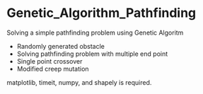 # Genetic_Algorithm_Pathfinding
 Solving a simple pathfinding problem using Genetic Algoritm
 
 * Randomly generated obstacle
 * Solving pathfinding problem with multiple end point
 * Single point crossover
 * Modified creep mutation

matplotlib, timeit, numpy, and shapely is required.